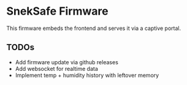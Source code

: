# SnekSafe Firmware

This firmware embeds the frontend and serves it via a captive portal.

## TODOs

- Add firmware update via github releases
- Add websocket for realtime data
- Implement temp + humidity history with leftover memory
